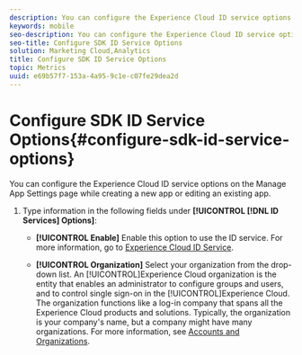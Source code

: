 ```yaml
---
description: You can configure the Experience Cloud ID service options on the Manage App Settings page while creating a new app or editing an existing app.
keywords: mobile
seo-description: You can configure the Experience Cloud ID service options on the Manage App Settings page while creating a new app or editing an existing app.
seo-title: Configure SDK ID Service Options
solution: Marketing Cloud,Analytics
title: Configure SDK ID Service Options
topic: Metrics
uuid: e69b57f7-153a-4a95-9c1e-c07fe29dea2d
---
```


# Configure SDK ID Service Options{#configure-sdk-id-service-options}

You can configure the Experience Cloud ID service options on the Manage App Settings page while creating a new app or editing an existing app.

1. Type information in the following fields under **[!UICONTROL  [!DNL ID Services] Options]**:

    * **[!UICONTROL Enable]**
    Enable this option to use the ID service. For more information, go to [Experience Cloud ID Service](https://marketing.adobe.com/resources/help/en_US/mcvid/).<!-- REKHA - don't know where this content has been migrated to. -->

    * **[!UICONTROL Organization]**
      Select your organization from the drop-down list.
      An [!UICONTROL]Experience Cloud organization is the entity that enables an administrator to configure groups and users, and to control single sign-on in the [!UICONTROL]Experience Cloud. The organization functions like a log-in company that spans all the Experience Cloud products and solutions. Typically, the organization is your company's name, but a company might have many organizations. For more information, see [Accounts and Organizations](https://marketing.adobe.com/resources/help/en_US/mcloud/organizations.html).